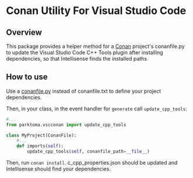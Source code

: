 # Conan Utility For Visual Studio Code

## Overview
This package provides a helper method for a [Conan](https://conan.io) project's conanfile.py to update the Visual Studio Code C++ Tools plugin after installing dependencies, so that Intellisense finds the installed paths


## How to use
Use a [conanfile.py](https://docs.conan.io/en/latest/reference/conanfile.html) instead of conanfile.txt to define your project dependencies.

Then, in your class, in the event handler for ```generate``` call ```update_cpp_tools```:
```python
#...
from parktoma.vscconan import update_cpp_tools

class MyProject(ConanFile):
    #...
    def imports(self):
        update_cpp_tools(self, conanfile_path=__file__)
```

Then, run ```conan install```. c_cpp_properties.json should be updated and Intellisense should find your dependencies.
